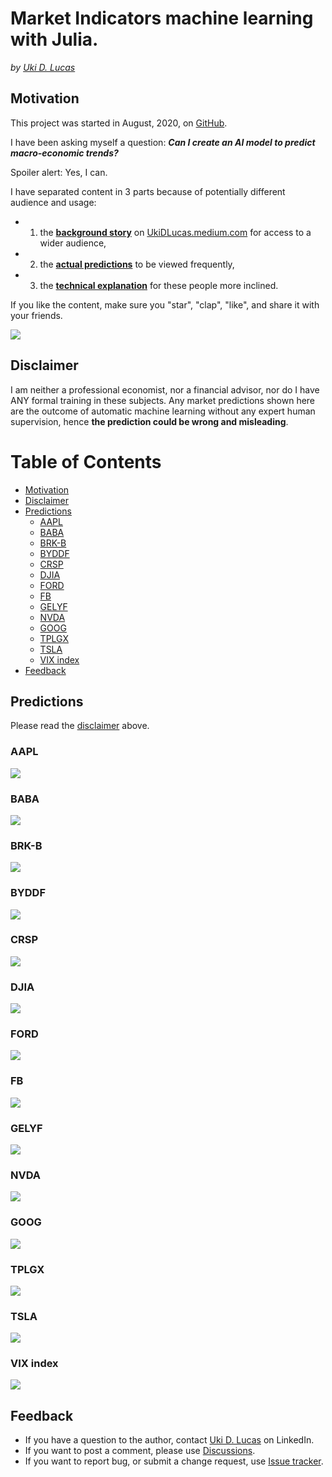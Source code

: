 # Market Indicators machine learning with Julia.

*by [Uki D. Lucas](https://www.linkedin.com/in/ukidlucas/)*

## Motivation

This project was started in August, 2020, on [GitHub](https://github.com/UkiDLucas/MarketIndicators.jl).

I have been asking myself a question: ***Can I create an AI model to predict macro-economic trends?***

Spoiler alert: Yes, I can.






I have separated content in 3 parts because of potentially different audience and usage:
- 1. the [**background story**](https://medium.com/datadriveninvestor/market-indicators-a-machine-learning-project-with-julia-language-be1a452213f8) on [UkiDLucas.medium.com](https://ukidlucas.medium.com/)  for access to a wider audience, 
- 2. the [**actual predictions**](https://github.com/UkiDLucas/MarketIndicators.jl#predictions) to be viewed frequently,
- 3. the [**technical explanation**](https://github.com/UkiDLucas/MarketIndicators.jl/blob/master/Technical.ipynb) for these people more inclined.



If you like the content, make sure you "star", "clap", "like", and share it with your friends.

<a href="https://github.com/UkiDLucas/MarketIndicators.jl"><img src="src/images/GitHub_Sponsor_Watch_Star.png" /></a>

## Disclaimer

I am neither a professional economist, nor a financial advisor, nor do I have ANY formal training in these subjects.
Any market predictions shown here are the outcome of automatic machine learning without any expert human supervision, hence **the prediction could be wrong and misleading**.

<h1>Table of Contents<span class="tocSkip"></span></h1>
<div class="toc"><ul class="toc-item"><li><span><a href="#Motivation" data-toc-modified-id="Motivation-1">Motivation</a></span></li><li><span><a href="#Disclaimer" data-toc-modified-id="Disclaimer-2">Disclaimer</a></span></li><li><span><a href="#Predictions" data-toc-modified-id="Predictions-3">Predictions</a></span><ul class="toc-item"><li><span><a href="#AAPL" data-toc-modified-id="AAPL-3.1">AAPL</a></span></li><li><span><a href="#BABA" data-toc-modified-id="BABA-3.2">BABA</a></span></li><li><span><a href="#BRK-B" data-toc-modified-id="BRK-B-3.3">BRK-B</a></span></li><li><span><a href="#BYDDF" data-toc-modified-id="BYDDF-3.4">BYDDF</a></span></li><li><span><a href="#CRSP" data-toc-modified-id="CRSP-3.5">CRSP</a></span></li><li><span><a href="#DJIA" data-toc-modified-id="DJIA-3.6">DJIA</a></span></li><li><span><a href="#FORD" data-toc-modified-id="FORD-3.7">FORD</a></span></li><li><span><a href="#FB" data-toc-modified-id="FB-3.8">FB</a></span></li><li><span><a href="#GELYF" data-toc-modified-id="GELYF-3.9">GELYF</a></span></li><li><span><a href="#NVDA" data-toc-modified-id="NVDA-3.10">NVDA</a></span></li><li><span><a href="#GOOG" data-toc-modified-id="GOOG-3.11">GOOG</a></span></li><li><span><a href="#TPLGX" data-toc-modified-id="TPLGX-3.12">TPLGX</a></span></li><li><span><a href="#TSLA" data-toc-modified-id="TSLA-3.13">TSLA</a></span></li><li><span><a href="#VIX-index" data-toc-modified-id="VIX-index-3.14">VIX index</a></span></li></ul></li><li><span><a href="#Feedback" data-toc-modified-id="Feedback-4">Feedback</a></span></li></ul></div>

## Predictions

Please read the [disclaimer](#Disclaimer) above.


### AAPL

<img src="src/images/predictions_AAPL.png" />

### BABA

<img src="src/images/predictions_BABA.png" />

### BRK-B

<img src="src/images/predictions_BRK_B.png" />

### BYDDF

<img src="src/images/predictions_BYDDF.png" />

### CRSP

<img src="src/images/predictions_CRSP.png" />

### DJIA

<img src="src/images/predictions_DJIA.png" />

### FORD

<img src="src/images/predictions_F.png" />

### FB

<img src="src/images/predictions_FB.png" />

### GELYF

<img src="src/images/predictions_GELYF.png" />

### NVDA

<img src="src/images/predictions_NVDA.png" />

### GOOG

<img src="src/images/predictions_GOOG.png" />

### TPLGX

<img src="src/images/predictions_TPLGX.png" />

### TSLA

<img src="src/images/predictions_TSLA.png" />

### VIX index

<img src="src/images/predictions_VIX.png" />

## Feedback

- If you have a question to the author, contact [Uki D. Lucas](https://www.linkedin.com/in/ukidlucas/)  on LinkedIn.
- If you want to post a comment, please use [Discussions](https://github.com/UkiDLucas/MarketIndicators.jl/discussions).
- If you want to report bug, or submit a change request, use [Issue tracker](https://github.com/UkiDLucas/MarketIndicators.jl/issues).


```julia

```
